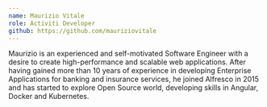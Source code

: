 ```yaml
--- 
name: Maurizio Vitale
role: Activiti Developer
github: https://github.com/mauriziovitale
---
```

Maurizio is an experienced and self-motivated Software Engineer with a desire to create high-performance and scalable web applications. After having gained more than 10 years of experience in developing Enterprise Applications for banking and insurance services, he joined Alfresco in 2015 and has started to explore Open Source world, developing skills in Angular, Docker and Kubernetes.
